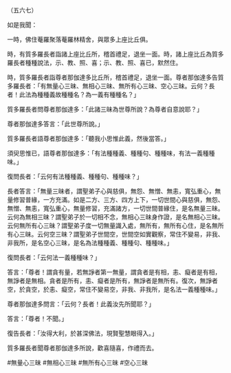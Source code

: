 （五六七）

如是我聞：

一時，佛住菴羅聚落菴羅林精舍，與眾多上座比丘俱。

時，有質多羅長者詣諸上座比丘所，稽首禮足，退坐一面。時，諸上座比丘為質多羅長者種種說法，示、教、照、喜；示、教、照、喜已，默然住。

時，質多羅長者詣尊者那伽達多比丘所，稽首禮足，退坐一面。尊者那伽達多告質多羅長者：「有無量心三昧、無相心三昧、無所有心三昧、空心三昧。云何？長者！此法為種種義故種種名？為一義有種種名？」

質多羅長者問尊者那伽達多：「此諸三昧為世尊所說？為尊者自意說耶？」

尊者那伽達多答言：「此世尊所說。」

質多羅長者語尊者那伽達多：「聽我小思惟此義，然後當答。」

須臾思惟已，語尊者那伽達多：「有法種種義、種種句、種種味，有法一義種種味。」

復問長者：「云何有法種種義、種種句、種種味？」

長者答言：「無量三昧者，謂聖弟子心與慈俱，無怨、無憎、無恚，寬弘重心，無量修習普緣，一方充滿。如是二方、三方、四方上下，一切世間心與慈俱，無怨、無憎、無恚，寬弘重心，無量修習，充滿諸方，一切世間普緣住，是名無量三昧。云何為無相三昧？謂聖弟子於一切相不念，無相心三昧身作證，是名無相心三昧。云何無所有心三昧？謂聖弟子度一切無量識入處，無所有，無所有心住，是名無所有心三昧。云何空三昧？謂聖弟子世間空，世間空如實觀察，常住不變易，非我、非我所，是名空心三昧，是名為法種種義、種種句、種種味。」

復問長者：「云何法一義種種味？」

答言：「尊者！謂貪有量，若無諍者第一無量，謂貪者是有相，恚、癡者是有相，無諍者是無相。貪者是所有，恚、癡者是所有，無諍者是無所有。復次，無諍者空，於貪空，於恚、癡空，常住不變易空，非我、非我所，是名法一義種種味。」

尊者那伽達多問言：「云何？長者！此義汝先所聞耶？」

答言：「尊者！不聞。」

復告長者：「汝得大利，於甚深佛法，現賢聖慧眼得入。」

質多羅長者聞尊者那伽達多所說，歡喜隨喜，作禮而去。





#無量心三昧
#無相心三昧
#無所有心三昧
#空心三昧

